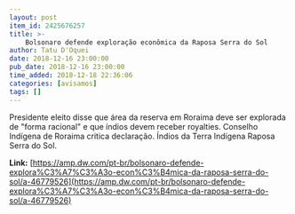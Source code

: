 ```yaml
---
layout: post
item_id: 2425676257
title: >-
    Bolsonaro defende exploração econômica da Raposa Serra do Sol
author: Tatu D'Oquei
date: 2018-12-16 23:00:00
pub_date: 2018-12-16 23:00:00
time_added: 2018-12-18 22:36:06
categories: [avisamos]
tags: []
---
```


Presidente eleito disse que área da reserva em Roraima deve ser explorada de "forma racional" e que índios devem receber royalties. Conselho Indígena de Roraima critica declaração. Índios da Terra Indígena Raposa Serra do Sol.

**Link:** [https://amp.dw.com/pt-br/bolsonaro-defende-explora%C3%A7%C3%A3o-econ%C3%B4mica-da-raposa-serra-do-sol/a-46779526](https://amp.dw.com/pt-br/bolsonaro-defende-explora%C3%A7%C3%A3o-econ%C3%B4mica-da-raposa-serra-do-sol/a-46779526)

